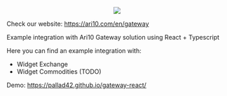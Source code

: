 <p align="center">
    <img src="https://ari10.com/gateway/logo.svg" />
</p>

Check our website: <a href="https://ari10.com/en/gateway">https://ari10.com/en/gateway</a>

Example integration with Ari10 Gateway solution using React + Typescript

Here you can find an example integration with:
* Widget Exchange
* Widget Commodities (TODO)

Demo: <a href="https://pallad42.github.io/gateway-react/">https://pallad42.github.io/gateway-react/</a>
